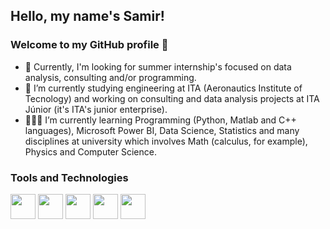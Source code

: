 ## Hello, my name's Samir!
### Welcome to my GitHub profile 👋

- 🎯 Currently, I'm looking for summer internship's focused on data analysis, consulting and/or programming.
- 🔭 I’m currently studying engineering at ITA (Aeronautics Institute of Tecnology) and working on consulting and data analysis projects at ITA Júnior (it's ITA's junior enterprise).
- 👨🏽‍💻 I’m currently learning Programming (Python, Matlab and C++ languages), Microsoft Power BI, Data Science, Statistics and many disciplines at university which involves Math (calculus, for example), Physics and Computer Science.

### Tools and Technologies

<link rel="stylesheet" href="https://cdn.jsdelivr.net/gh/devicons/devicon@v2.15.1/devicon.min.css">

<img src="https://cdn.jsdelivr.net/gh/devicons/devicon/icons/python/python-original.svg" width="40" height="40"/> <img src="https://cdn.jsdelivr.net/gh/devicons/devicon/icons/pandas/pandas-original-wordmark.svg" width="40" height="40"/> <img src="https://cdn.jsdelivr.net/gh/devicons/devicon/icons/numpy/numpy-original-wordmark.svg" width="40" height="40"/> <img src="https://cdn.jsdelivr.net/gh/devicons/devicon/icons/cplusplus/cplusplus-original.svg" width="40" height="40"/> <img src="https://cdn.jsdelivr.net/gh/devicons/devicon/icons/matlab/matlab-original.svg" width="40" height="40"/>
